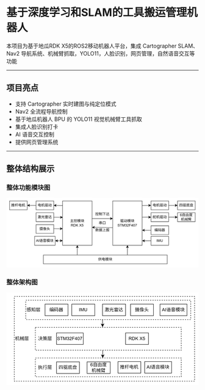 # 基于深度学习和SLAM的工具搬运管理机器人

本项目为基于地瓜RDK X5的ROS2移动机器人平台，集成 Cartographer SLAM、Nav2 导航系统、机械臂抓取，YOLO11，人脸识别，网页管理，自然语音交互等功能

---

## 项目亮点

- 支持 Cartographer 实时建图与纯定位模式
- Nav2 全流程导航控制
- 基于地瓜机器人 BPU 的 YOLO11 视觉机械臂工具抓取
- 集成人脸识别打卡
- AI 语音交互控制
- 提供网页管理系统

---

## 整体结构展示

### 整体功能模块图
![整体功能模块图](docs/imgs/function.png)

### 整体架构图
![整体架构图](docs/imgs/structure.png)

